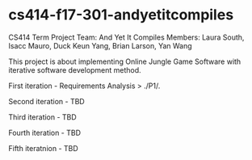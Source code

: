 # cs414-f17-301-andyetitcompiles
CS414 Term Project
Team: And Yet It Compiles
Members: Laura South, Isacc Mauro, Duck Keun Yang, Brian Larson, Yan Wang

This project is about implementing Online Jungle Game Software with iterative software development method.

First iteration - Requirements Analysis > ./P1/*.*

Second iteration - TBD

Third iteration - TBD

Fourth iteration - TBD

Fifth iteratnion - TBD
